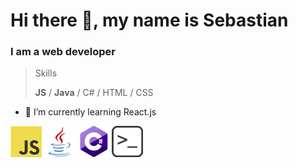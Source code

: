 # Hi there 👋, my name is Sebastian
### I am a web developer

> Skills
> 
> **JS** / **Java** / C# / HTML / CSS

- 🌱 I’m currently learning React.js



<div>
  <picture>
    <img alt="Javascript" src="Javascript.png" width="50" />
  </picture>
  <picture>
    <img alt="Java" src="Java.png" width="50" />
  </picture>
  <picture>
    <img alt="Csharop" src="Csharp.png" width="50" />
  </picture>
  <picture>
    <img alt="BASH" src="BASH.png" width="50" />
  </picture>
</div>
